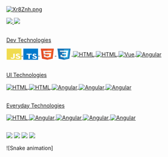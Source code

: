 <a href="https://im.ge/i/Xr8Znh"><img src="https://i.im.ge/2021/12/31/Xr8Znh.png" alt="Xr8Znh.png" border="0"></a>

<div align="left">
  <a href="https://github.com/acarolinadamore">
  <img height="180em" src="https://github-readme-stats.vercel.app/api?username=acarolinadamore&show_icons=true&theme=dracula&include_all_commits=true&count_private=true"/>
  <img height="180em" src="https://github-readme-stats.vercel.app/api/top-langs/?username=acarolinadamore&layout=compact&langs_count=7&theme=dracula"/>
</div>
<div style="display: inline_block"><br>
    <p>Dev Technologies</p>
  <img align="center" alt="Js" height="30" width="40" src="https://raw.githubusercontent.com/devicons/devicon/master/icons/javascript/javascript-plain.svg">
  <img align="center" alt="Ts" height="30" width="40" src="https://raw.githubusercontent.com/devicons/devicon/master/icons/typescript/typescript-plain.svg">
  <img align="center" alt="HTML" height="30" width="40" src="https://raw.githubusercontent.com/devicons/devicon/master/icons/html5/html5-original.svg">
  <img align="center" alt="CSS" height="30" width="40" src="https://raw.githubusercontent.com/devicons/devicon/master/icons/css3/css3-original.svg">
  <img align="center" alt="HTML" height="30" width="40" src="https://cdn.jsdelivr.net/gh/devicons/devicon/icons/sass/sass-original.svg" />
  <img align="center" alt="HTML" height="30" width="40" src="https://cdn.jsdelivr.net/gh/devicons/devicon/icons/wordpress/wordpress-plain.svg" />
  <img align="center" alt="Vue" height="30" width="40" src="https://cdn.jsdelivr.net/gh/devicons/devicon/icons/vuejs/vuejs-original.svg" />
  <img align="center" alt="Angular" height="30" width="40" src="https://cdn.jsdelivr.net/gh/devicons/devicon/icons/angularjs/angularjs-plain.svg" />
  </div>
  
<div style="display: inline_block"><br>
  <p>UI Technologies</p>
<img align="center" alt="HTML" height="30" width="40" src="https://cdn.jsdelivr.net/gh/devicons/devicon/icons/figma/figma-original.svg" />
<img align="center" alt="HTML" height="30" width="40" src="https://cdn.jsdelivr.net/gh/devicons/devicon/icons/xd/xd-plain.svg" />
<img align="center" alt="Angular" height="30" width="40" src="https://cdn.jsdelivr.net/gh/devicons/devicon/icons/photoshop/photoshop-line.svg" />   
<img align="center" alt="Angular" height="30" width="40" src="https://cdn.jsdelivr.net/gh/devicons/devicon/icons/illustrator/illustrator-line.svg" />
<img align="center" alt="Angular" height="30" width="40" src="https://cdn.jsdelivr.net/gh/devicons/devicon/icons/aftereffects/aftereffects-original.svg" />
</div>
  
  <div style="display: inline_block"><br>  
      <p>Everyday Technologies</p>
  <img align="center" alt="HTML" height="30" width="40" src="https://cdn.jsdelivr.net/gh/devicons/devicon/icons/vscode/vscode-original.svg" />
  <img align="center" alt="Angular" height="30" width="40" src="https://cdn.jsdelivr.net/gh/devicons/devicon/icons/git/git-original.svg" />
  <img align="center" alt="Angular" height="30" width="40" src="https://cdn.jsdelivr.net/gh/devicons/devicon/icons/github/github-original-wordmark.svg" />
    <img align="center" alt="Angular" height="30" width="40" src="https://cdn.jsdelivr.net/gh/devicons/devicon/icons/gitlab/gitlab-original-wordmark.svg" />
    <img align="center" alt="Angular" height="30" width="40" src="https://cdn.jsdelivr.net/gh/devicons/devicon/icons/filezilla/filezilla-plain.svg" />
  </div>
                                                                                                                                                    

  ##
 
<div> 
  <a href="https://instagram.com/acarolinadamore" target="_blank"><img src="https://img.shields.io/badge/-Instagram-%23E4405F?style=for-the-badge&logo=instagram&logoColor=white" target="_blank"></a>
 <a href="https://discord.gg/acarolinadamore" target="_blank"><img src="https://img.shields.io/badge/Discord-7289DA?style=for-the-badge&logo=discord&logoColor=white" target="_blank"></a> 
  <a href = "mailto:acarolinadamore@gmail.com"><img src="https://img.shields.io/badge/-Gmail-%23333?style=for-the-badge&logo=gmail&logoColor=white" target="_blank"></a>
  <a href="https://www.linkedin.com/in/acarolinadamore" target="_blank"><img src="https://img.shields.io/badge/-LinkedIn-%230077B5?style=for-the-badge&logo=linkedin&logoColor=white" target="_blank"></a> 

 
  ![Snake animation]
 
</div>

